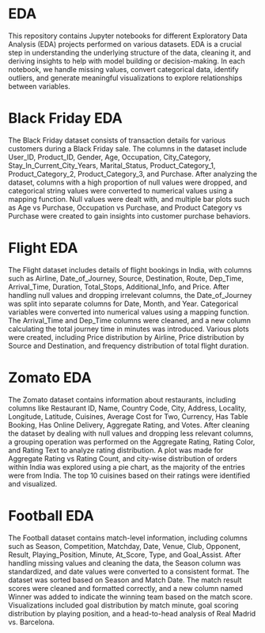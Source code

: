 # EDA
This repository contains Jupyter notebooks for different Exploratory Data Analysis (EDA) projects performed on various datasets. EDA is a crucial step in understanding the underlying structure of the data, cleaning it, and deriving insights to help with model building or decision-making. In each notebook, we handle missing values, convert categorical data, identify outliers, and generate meaningful visualizations to explore relationships between variables.

# Black Friday EDA
The Black Friday dataset consists of transaction details for various customers during a Black Friday sale. The columns in the dataset include User_ID, Product_ID, Gender, Age, Occupation, City_Category, Stay_In_Current_City_Years, Marital_Status, Product_Category_1, Product_Category_2, Product_Category_3, and Purchase. After analyzing the dataset, columns with a high proportion of null values were dropped, and categorical string values were converted to numerical values using a mapping function. Null values were dealt with, and multiple bar plots such as Age vs Purchase, Occupation vs Purchase, and Product Category vs Purchase were created to gain insights into customer purchase behaviors.

# Flight EDA
The Flight dataset includes details of flight bookings in India, with columns such as Airline, Date_of_Journey, Source, Destination, Route, Dep_Time, Arrival_Time, Duration, Total_Stops, Additional_Info, and Price. After handling null values and dropping irrelevant columns, the Date_of_Journey was split into separate columns for Date, Month, and Year. Categorical variables were converted into numerical values using a mapping function. The Arrival_Time and Dep_Time columns were cleaned, and a new column calculating the total journey time in minutes was introduced. Various plots were created, including Price distribution by Airline, Price distribution by Source and Destination, and frequency distribution of total flight duration.

# Zomato EDA
The Zomato dataset contains information about restaurants, including columns like Restaurant ID, Name, Country Code, City, Address, Locality, Longitude, Latitude, Cuisines, Average Cost for Two, Currency, Has Table Booking, Has Online Delivery, Aggregate Rating, and Votes. After cleaning the dataset by dealing with null values and dropping less relevant columns, a grouping operation was performed on the Aggregate Rating, Rating Color, and Rating Text to analyze rating distribution. A plot was made for Aggregate Rating vs Rating Count, and city-wise distribution of orders within India was explored using a pie chart, as the majority of the entries were from India. The top 10 cuisines based on their ratings were identified and visualized.

# Football EDA
The Football dataset contains match-level information, including columns such as Season, Competition, Matchday, Date, Venue, Club, Opponent, Result, Playing_Position, Minute, At_Score, Type, and Goal_Assist. After handling missing values and cleaning the data, the Season column was standardized, and date values were converted to a consistent format. The dataset was sorted based on Season and Match Date. The match result scores were cleaned and formatted correctly, and a new column named Winner was added to indicate the winning team based on the match score. Visualizations included goal distribution by match minute, goal scoring distribution by playing position, and a head-to-head analysis of Real Madrid vs. Barcelona.
